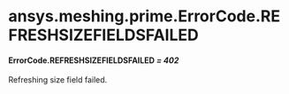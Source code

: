# ansys.meshing.prime.ErrorCode.REFRESHSIZEFIELDSFAILED

<a id="ansys.meshing.prime.ErrorCode.REFRESHSIZEFIELDSFAILED"></a>

#### ErrorCode.REFRESHSIZEFIELDSFAILED *= 402*

Refreshing size field failed.

<!-- !! processed by numpydoc !! -->
